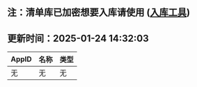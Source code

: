 ## 注：清单库已加密想要入库请使用 ([入库工具](https://github.com/BlankTMing/ManifestAutoUpdate/releases))

## 更新时间：2025-01-24 14:32:03
| AppID | 名称 | 类型  |
| :-------------------- | :----------------------------- | :----------- |
| 无 | 无 | 无 |
